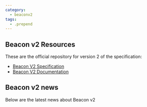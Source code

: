 ```yaml
---
category:
  - beaconv2
tags:
  - .prepend
---
```


## Beacon v2 Resources

These are the official repository for version 2 of the specification:

* [Beacon V2 Specification](https://github.com/ga4gh-beacon/beacon-v2)
* [Beacon V2 Documentation](http://docs.genomebeacons.org)


## Beacon v2 news

Below are the latest news about Beacon v2
